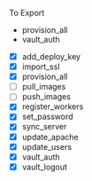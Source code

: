 To Export

- provision_all
- vault_auth


- [x] add_deploy_key
- [x] import_ssl
- [x] provision_all
- [ ] pull_images
- [ ] push_images
- [x] register_workers
- [x] set_password
- [x] sync_server
- [x] update_apache
- [x] update_users
- [x] vault_auth
- [x] vault_logout
